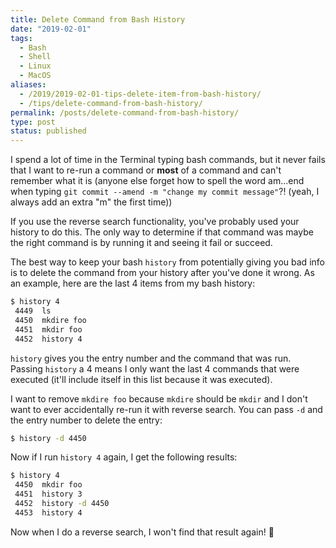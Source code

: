 ```yaml
---
title: Delete Command from Bash History
date: "2019-02-01"
tags:
  - Bash
  - Shell
  - Linux
  - MacOS
aliases:
  - /2019/2019-02-01-tips-delete-item-from-bash-history/
  - /tips/delete-command-from-bash-history/
permalink: /posts/delete-command-from-bash-history/
type: post
status: published
---
```




I spend a lot of time in the Terminal typing bash commands, but it never fails that I want to re-run a command or **most** of a command and can't remember what it is (anyone else forget how to spell the word am...end when typing `git commit --amend -m "change my commit message"`?! (yeah, I always add an extra "m" the first time))

If you use the reverse search functionality, you've probably used your history to do this. The only way to determine if that command was maybe the right command is by running it and seeing it fail or succeed.

The best way to keep your bash `history` from potentially giving you bad info is to delete the command from your history after you've done it wrong. As an example, here are the last 4 items from my bash history:

```bash
$ history 4
 4449  ls
 4450  mkdire foo
 4451  mkdir foo
 4452  history 4
```

`history` gives you the entry number and the command that was run. Passing `history` a 4 means I only want the last 4 commands that were executed (it'll include itself in this list because it was executed).

I want to remove `mkdire foo` because `mkdire` should be `mkdir` and I don't want to ever accidentally re-run it with reverse search. You can pass `-d` and the entry number to delete the entry:

```bash
$ history -d 4450
```

Now if I run `history 4` again, I get the following results:

```bash
$ history 4
 4450  mkdir foo
 4451  history 3
 4452  history -d 4450
 4453  history 4
```

Now when I do a reverse search, I won't find that result again! 🎉
